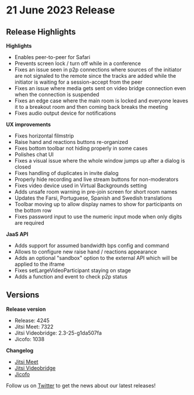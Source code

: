 # 21 June 2023 Release

## Release Highlights

**Highlights**

* Enables peer-to-peer for Safari
* Prevents screen lock / turn off while in a conference
* Fixes an issue seen in p2p connections where sources of the initiator are not signaled to the remote since the tracks are added while the initiator is waiting for a session-accept from the peer
* Fixes an issue where media gets sent on video bridge connection even when the connection is suspended
* Fixes an edge case where the main room is locked and everyone leaves it to a breakout room and then coming back breaks the meeting
* Fixes audio output device for notifications

**UX improvements**

* Fixes horizontal filmstrip
* Raise hand and reactions buttons re-organized
* Fixes bottom toolbar not hiding properly in some cases
* Polishes chat UI
* Fixes a visual issue where the whole window jumps up after a dialog is closed
* Fixes handling of duplicates in invite dialog
* Properly hide recording and live stream buttons for non-moderators
* Fixes video device used in Virtual Backgrounds setting
* Adds unsafe room warning in pre-join screen for short room names
* Updates the Farsi, Portuguese, Spanish and Swedish translations
* Toolbar moving up to allow display names to show for participants on the bottom row
* Fixes password input to use the numeric input mode when only digits are required

**JaaS API**

* Adds support for assumed bandwidth bps config and command
* Allows to configure new raise hand / reactions appearance
* Adds an optional "sandbox" option to the external API which will be applied to the iframe
* Fixes setLargeVideoParticipant staying on stage
* Аdds a function and event to check p2p status

## Versions

**Release version**

* Release: 4245
* Jitsi Meet: 7322
* Jitsi Videobridge: 2.3-25-g1da507fa
* Jicofo: 1038

**Changelog**

* [Jitsi Meet](https://github.com/jitsi/jitsi-meet/compare/release-7207...release-7322)
* [Jitsi Videobridge](https://github.com/jitsi/jitsi-videobridge/compare/b286dc0c...1da507fa)
* [Jicofo](https://github.com/jitsi/jicofo/compare/1027...1038)

Follow us on [Twitter](https://twitter.com/JaaSOfficial) to get the news about our latest releases!
